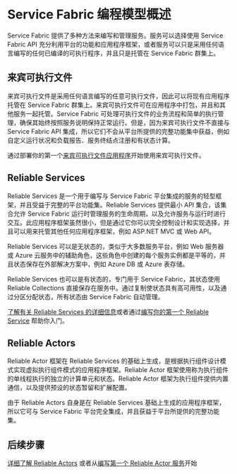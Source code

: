 <properties
    pageTitle="Service Fabric 编程模型概述 | Azure"
    description="Service Fabric 提供了两个框架用于生成服务：执行组件框架和服务框架。它们在简单性和控制力方面具有截然不同的取舍。"
    services="service-fabric"
    documentationcenter=".net"
    author="seanmck"
    manager="timlt"
    editor="vturecek" />
<tags
    ms.assetid="974b2614-014e-4587-a947-28fcef28b382"
    ms.service="service-fabric"
    ms.devlang="dotNet"
    ms.topic="article"
    ms.tgt_pltfrm="NA"
    ms.workload="NA"
    ms.date="1/05/2016"
    wacn.date="02/20/2017"
    ms.author="seanmck" />

# Service Fabric 编程模型概述
Service Fabric 提供了多种方法来编写和管理服务。服务可以选择使用 Service Fabric API 充分利用平台的功能和应用程序框架，或者服务可以只是采用任何语言编写的任何已编译的可执行程序，并且只是托管在 Service Fabric 群集上。

## 来宾可执行文件
来宾可执行文件是采用任何语言编写的任意可执行文件，因此可以将现有应用程序托管在 Service Fabric 群集上。来宾可执行文件可在应用程序中打包，并且和其他服务一起托管。Service Fabric 可处理可执行文件的业务流程和简单的执行管理，确保其始终按照服务说明保持正常运行。但是，因为来宾可执行文件不直接与 Service Fabric API 集成，所以它们不会从平台所提供的完整功能集中获益，例如自定义运行状况和负载报告、服务终结点注册和有状态计算。

通过部署你的第一个[来宾可执行文件应用程序](/documentation/articles/service-fabric-deploy-existing-app/)开始使用来宾可执行文件。

## Reliable Services
Reliable Services 是一个用于编写与 Service Fabric 平台集成的服务的轻型框架，并且受益于完整的平台功能集。Reliable Services 提供最小 API 集合，该集合允许 Service Fabric 运行时管理服务的生命周期，以及允许服务与运行时进行交互。此应用程序框架虽然很小，但是通过它你可以完全控制设计和实现选择，并且可以用来托管其他任何应用程序框架，例如 ASP.NET MVC 或 Web API。

Reliable Services 可以是无状态的，类似于大多数服务平台，例如 Web 服务器或 Azure 云服务中的辅助角色，这些角色中创建的每个服务实例都是平等的，并且状态保存在外部解决方案中，例如 Azure DB 或 Azure 表存储。

Reliable Services 也可以是有状态的，专门用于 Service Fabric，其状态使用 Reliable Collections 直接保存在服务中。通过复制使状态具有高可用性，以及通过分区分配状态，所有状态由 Service Fabric 自动管理。

[了解有关 Reliable Services 的详细信息](/documentation/articles/service-fabric-reliable-services-introduction/)或者通过[编写你的第一个 Reliable Service](/documentation/articles/service-fabric-reliable-services-quick-start/) 帮助你入门。

## Reliable Actors
Reliable Actor 框架在 Reliable Services 的基础上生成，是根据执行组件设计模式实现虚拟执行组件模式的应用程序框架。Reliable Actor 框架使用称为执行组件的单线程执行的独立的计算单元和状态。Reliable Actor 框架为执行组件提供内置通信，以及提供预设的状态暂留和扩展配置。

由于 Reliable Actors 自身是在 Reliable Services 基础上生成的应用程序框架，所以它可与 Service Fabric 平台完全集成，并且获益于平台所提供的完整功能集。

## 后续步骤
[详细了解 Reliable Actors](/documentation/articles/service-fabric-reliable-actors-introduction/) 或者从[编写第一个 Reliable Actor 服务](/documentation/articles/service-fabric-reliable-actors-get-started/)开始

<!---HONumber=Mooncake_0213_2017-->
<!--update: wording update-->